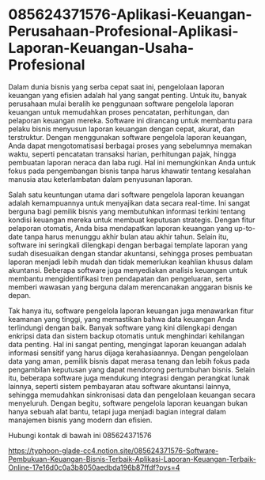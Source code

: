# 085624371576-Aplikasi-Keuangan-Perusahaan-Profesional-Aplikasi-Laporan-Keuangan-Usaha-Profesional

Dalam dunia bisnis yang serba cepat saat ini, pengelolaan laporan keuangan yang efisien adalah hal yang sangat penting. Untuk itu, banyak perusahaan mulai beralih ke penggunaan software pengelola laporan keuangan untuk memudahkan proses pencatatan, perhitungan, dan pelaporan keuangan mereka. Software ini dirancang untuk membantu para pelaku bisnis menyusun laporan keuangan dengan cepat, akurat, dan terstruktur. Dengan menggunakan software pengelola laporan keuangan, Anda dapat mengotomatisasi berbagai proses yang sebelumnya memakan waktu, seperti pencatatan transaksi harian, perhitungan pajak, hingga pembuatan laporan neraca dan laba rugi. Hal ini memungkinkan Anda untuk fokus pada pengembangan bisnis tanpa harus khawatir tentang kesalahan manusia atau keterlambatan dalam penyusunan laporan.

Salah satu keuntungan utama dari software pengelola laporan keuangan adalah kemampuannya untuk menyajikan data secara real-time. Ini sangat berguna bagi pemilik bisnis yang membutuhkan informasi terkini tentang kondisi keuangan mereka untuk membuat keputusan strategis. Dengan fitur pelaporan otomatis, Anda bisa mendapatkan laporan keuangan yang up-to-date tanpa harus menunggu akhir bulan atau akhir tahun. Selain itu, software ini seringkali dilengkapi dengan berbagai template laporan yang sudah disesuaikan dengan standar akuntansi, sehingga proses pembuatan laporan menjadi lebih mudah dan tidak memerlukan keahlian khusus dalam akuntansi. Beberapa software juga menyediakan analisis keuangan untuk membantu mengidentifikasi tren pendapatan dan pengeluaran, serta memberi wawasan yang berguna dalam merencanakan anggaran bisnis ke depan.

Tak hanya itu, software pengelola laporan keuangan juga menawarkan fitur keamanan yang tinggi, yang memastikan bahwa data keuangan Anda terlindungi dengan baik. Banyak software yang kini dilengkapi dengan enkripsi data dan sistem backup otomatis untuk menghindari kehilangan data penting. Hal ini sangat penting, mengingat laporan keuangan adalah informasi sensitif yang harus dijaga kerahasiaannya. Dengan pengelolaan data yang aman, pemilik bisnis dapat merasa tenang dan lebih fokus pada pengambilan keputusan yang dapat mendorong pertumbuhan bisnis. Selain itu, beberapa software juga mendukung integrasi dengan perangkat lunak lainnya, seperti sistem pembayaran atau software akuntansi lainnya, sehingga memudahkan sinkronisasi data dan pengelolaan keuangan secara menyeluruh. Dengan begitu, software pengelola laporan keuangan bukan hanya sebuah alat bantu, tetapi juga menjadi bagian integral dalam manajemen bisnis yang modern dan efisien.

Hubungi kontak di bawah ini
085624371576

https://typhoon-glade-cc4.notion.site/085624371576-Software-Pembukuan-Keuangan-Bisnis-Terbaik-Aplikasi-Laporan-Keuangan-Terbaik-Online-17e16d0c0a3b8050aedbda196b87ffdf?pvs=4
